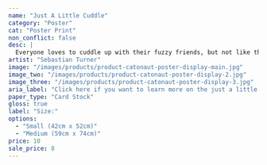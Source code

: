 ```yaml
---
name: "Just A Little Cuddle"
category: "Poster"
cat: "Poster Print"
non_conflict: false
desc: |
  Everyone loves to cuddle up with their fuzzy friends, but not like this.
artist: "Sebastian Turner"
image: "/images/products/product-catonaut-poster-display-main.jpg"
image_two: "/images/products/product-catonaut-poster-display-2.jpg"
image_three: "/images/products/product-catonaut-poster-display-3.jpg"
aria_label: "Click here if you want to learn more on the just a little cuddle poster."
paper_type: "Card Stock"
gloss: true
label: "Size:"
options:
  - "Small (42cm x 52cm)"
  - "Medium (59cm x 74cm)"
price: 10
sale_price: 8
---
```

